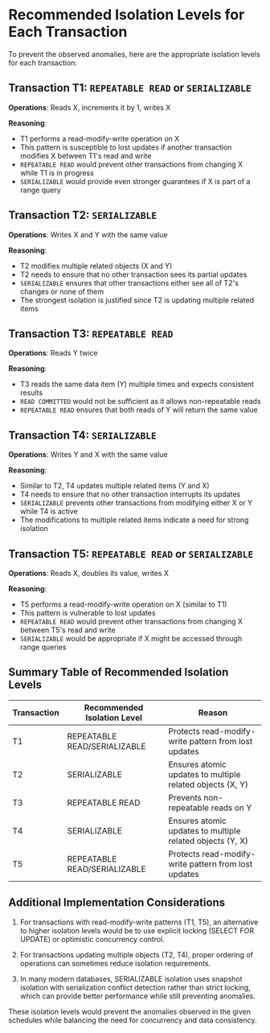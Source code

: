 # Recommended Isolation Levels for Each Transaction

To prevent the observed anomalies, here are the appropriate isolation levels for each transaction:

## Transaction T1: `REPEATABLE READ` or `SERIALIZABLE`

**Operations**: Reads X, increments it by 1, writes X

**Reasoning**:
- T1 performs a read-modify-write operation on X
- This pattern is susceptible to lost updates if another transaction modifies X between T1's read and write
- `REPEATABLE READ` would prevent other transactions from changing X while T1 is in progress
- `SERIALIZABLE` would provide even stronger guarantees if X is part of a range query

## Transaction T2: `SERIALIZABLE`

**Operations**: Writes X and Y with the same value

**Reasoning**:
- T2 modifies multiple related objects (X and Y)
- T2 needs to ensure that no other transaction sees its partial updates
- `SERIALIZABLE` ensures that other transactions either see all of T2's changes or none of them
- The strongest isolation is justified since T2 is updating multiple related items

## Transaction T3: `REPEATABLE READ`

**Operations**: Reads Y twice

**Reasoning**:
- T3 reads the same data item (Y) multiple times and expects consistent results
- `READ COMMITTED` would not be sufficient as it allows non-repeatable reads
- `REPEATABLE READ` ensures that both reads of Y will return the same value

## Transaction T4: `SERIALIZABLE`

**Operations**: Writes Y and X with the same value

**Reasoning**:
- Similar to T2, T4 updates multiple related items (Y and X)
- T4 needs to ensure that no other transaction interrupts its updates
- `SERIALIZABLE` prevents other transactions from modifying either X or Y while T4 is active
- The modifications to multiple related items indicate a need for strong isolation

## Transaction T5: `REPEATABLE READ` or `SERIALIZABLE`

**Operations**: Reads X, doubles its value, writes X

**Reasoning**:
- T5 performs a read-modify-write operation on X (similar to T1)
- This pattern is vulnerable to lost updates
- `REPEATABLE READ` would prevent other transactions from changing X between T5's read and write
- `SERIALIZABLE` would be appropriate if X might be accessed through range queries

## Summary Table of Recommended Isolation Levels

| Transaction | Recommended Isolation Level | Reason |
|-------------|---------------------------|--------|
| T1          | REPEATABLE READ/SERIALIZABLE | Protects read-modify-write pattern from lost updates |
| T2          | SERIALIZABLE              | Ensures atomic updates to multiple related objects (X, Y) |
| T3          | REPEATABLE READ           | Prevents non-repeatable reads on Y |
| T4          | SERIALIZABLE              | Ensures atomic updates to multiple related objects (Y, X) |
| T5          | REPEATABLE READ/SERIALIZABLE | Protects read-modify-write pattern from lost updates |

## Additional Implementation Considerations

1. For transactions with read-modify-write patterns (T1, T5), an alternative to higher isolation levels would be to use explicit locking (SELECT FOR UPDATE) or optimistic concurrency control.

2. For transactions updating multiple objects (T2, T4), proper ordering of operations can sometimes reduce isolation requirements.

3. In many modern databases, SERIALIZABLE isolation uses snapshot isolation with serialization conflict detection rather than strict locking, which can provide better performance while still preventing anomalies.

These isolation levels would prevent the anomalies observed in the given schedules while balancing the need for concurrency and data consistency.
